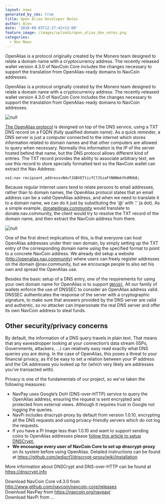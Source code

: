 ```yaml
---
layout: news
generated_by_cms: true
title: Open Alias Developer Notes
author: Alex
date: '2018-09-03T12:27:42+12:00'
feature_image: /images/uploads/open_alias_dev_notes.png
categories:
  - Nav News
---
```

OpenAlias is a protocol originally created by the Monero team designed to relate a domain name with a cryptocurrency address. The recently released wallet version 4.3.0 of NavCoin Core includes the changes necessary to support the translation from OpenAlias-ready domains to NavCoin addresses.

OpenAlias is a protocol originally created by the Monero team designed to relate a domain name with a cryptocurrency address. The recently released wallet version 4.3.0 of NavCoin Core includes the changes necessary to support the translation from OpenAlias-ready domains to NavCoin addresses.

![null](/images/uploads/screenshot-from-2018-09-03-12-38-24.png)

[The OpenAlias protocol](https://openalias.org/) is designed on top of the DNS service, using a TXT DNS record on a FQDN (fully qualified domain name). As a quick reminder, a DNS server is just a computer connected to the internet which stores information related to domain names and that other computers are allowed to query when necessary. Normally this information is the IP of the server hosted behind that name, but the DNS protocol allows different kind of entries. The TXT record provides the ability to associate arbitrary text, we use this record to store specially formatted text so the NavCoin wallet can extract the Nav Address:

`oa1:nav recipient_address=NdvfJGBVETticfC7JSzaFtNNNmkYhdMUb8;`

Because regular Internet users tend to relate persons to email addresses, rather than to domain names, the OpenAlias protocol states that an email address can be a valid OpenAlias address, and when we need to translate it to a domain name, we can do it just by substituting the ‘@’ with ‘.’ (a dot). As a simple example, donate@nav.community would translate to donate.nav.community, the client would try to resolve the TXT record of the domain name, and then extract the NavCoin address from there.

![null](/images/uploads/screenshot-from-2018-09-03-12-38-38.png)

One of the first direct implications of this, is that everyone can host OpenAlias addresses under their own domain, by simply setting up the TXT entry of the corresponding domain name using the specified format to point to a concrete NavCoin address. We already did setup a website (<http://openalias.nav.community>) where users can freely register addresses on the domain @nav.community, but we encourage people to also set his own and spread the OpenAlias use.

Besides the basic setup of a DNS entry, one of the requirements for using your own domain name for OpenAlias is to support [`DNSSEC`](https://www.internetsociety.org/deploy360/dnssec/basics/). All our family of wallets enforce the use of DNSSEC to consider an OpenAlias address valid. DNSSEC authenticates the response of the server with a cryptographic signature, to make sure that answers provided by the DNS server are valid and authentic, so no attacker can impersonate the real DNS server and offer its own NavCoin address to steal funds.

## Other security/privacy concerns

By default, the information of a DNS query travels in plain text. That means that any eavesdropper looking at your connection’s data stream (ISPs, Governments, attackers, …) can relatively easy read exactly what DNS queries you are doing. In the case of OpenAlias, this poses a threat to your financial privacy, as it’d be easy to set a relation between your IP address and the OA addresses you looked up for (which very likely are addresses you’ve transacted with).

Privacy is one of the fundamentals of our project, so we’ve taken the following measures:

* NavPay uses Google’s DoH (DNS-over-HTTP) service to query the OpenAlias address, ensuring the request is sent encrypted and protected from external views. Although it requires trust in Google not logging the queries.
* NavPi includes dnscrypt-proxy by default from version 1.0.10, encrypting all the DNS requests and using privacy-friendly servers which do not log the requests.
* If you have a PI Image less than 1.0.10 and want to support sending coins to OpenAlias addresses please [follow this article to setup DNSCrypt.](https://info.navcoin.org/knowledge-base/enable-sending-openalias-addresses-navpi/)
* **We encourage every user of NavCoin Core to set up dnscrypt-proxy** on its system before using OpenAlias. Detailed instructions can be found at <https://github.com/jedisct1/dnscrypt-proxy/wiki/installation> 

More information about DNSCrypt and DNS-over-HTTP can be found at <https://dnscrypt.info> 

Download NavCoin Core v4.3.0 from <http://www.github.com/navcoin/navcoin-core/releases>\
Download NavPay from <https://navcoin.org/navpay/> \
Download NavPi from ...
